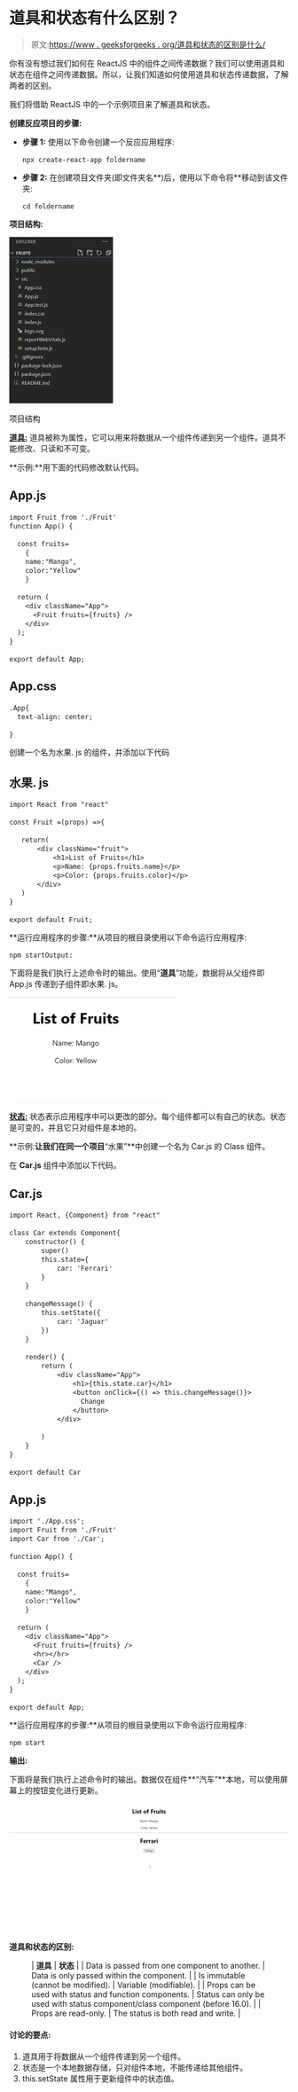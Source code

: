 # 道具和状态有什么区别？

> 原文:[https://www . geeksforgeeks . org/道具和状态的区别是什么/](https://www.geeksforgeeks.org/what-are-the-differences-between-props-and-state/)

你有没有想过我们如何在 ReactJS 中的组件之间传递数据？我们可以使用道具和状态在组件之间传递数据。所以，让我们知道如何使用道具和状态传递数据，了解两者的区别。

我们将借助 ReactJS 中的一个示例项目来了解道具和状态。

**创建反应项目的步骤:**

*   **步骤 1:** 使用以下命令创建一个反应应用程序:

    ```
    npx create-react-app foldername
    ```

*   **步骤 2:** 在创建项目文件夹(即文件夹名**)后，使用以下命令将**移动到该文件夹:

    ```
    cd foldername
    ```

**项目结构:**

![](img/807eb1ca3011bbd4d1169601fae36528.png)

项目结构

**[道具:](https://www.geeksforgeeks.org/reactjs-props-set-1/)** 道具被称为属性，它可以用来将数据从一个组件传递到另一个组件。道具不能修改、只读和不可变。

**示例:**用下面的代码修改默认代码。

## App.js

```
import Fruit from './Fruit'
function App() {

  const fruits=
    {
    name:"Mango",
    color:"Yellow"
    }

  return (
    <div className="App">
      <Fruit fruits={fruits} />
    </div>
  );
}

export default App;
```

## App.css

```
.App{
  text-align: center;

}
```

创建一个名为水果. js 的组件，并添加以下代码

## 水果. js

```
import React from "react"

const Fruit =(props) =>{

   return(
       <div className="fruit">
           <h1>List of Fruits</h1>
           <p>Name: {props.fruits.name}</p>
           <p>Color: {props.fruits.color}</p>
       </div>  
   )
}

export default Fruit;
```

**运行应用程序的步骤:**从项目的根目录使用以下命令运行应用程序:

```
npm startOutput:
```

下面将是我们执行上述命令时的输出。使用“**道具**”功能，数据将从父组件即 App.js 传递到子组件即水果. js。

![](img/2364c0d2103e9e733f8fc0dfe4c2eded.png)

**[状态:](https://www.geeksforgeeks.org/reactjs-state-react/)** 状态表示应用程序中可以更改的部分。每个组件都可以有自己的状态。状态是可变的，并且它只对组件是本地的。

**示例:**让我们在同一个项目**“水果”**中创建一个名为 Car.js 的 Class 组件。

在 **Car.js** 组件中添加以下代码。

## Car.js

```
import React, {Component} from "react"

class Car extends Component{
    constructor() {
        super()
        this.state={
            car: 'Ferrari'
        }
    }

    changeMessage() {
        this.setState({
            car: 'Jaguar'
        })
    }

    render() {
        return (
            <div className="App">
                <h1>{this.state.car}</h1>
                <button onClick={() => this.changeMessage()}>
                  Change
                </button>  
            </div>

        )
    }
}

export default Car
```

## App.js

```
import './App.css';
import Fruit from './Fruit'
import Car from './Car';

function App() {

  const fruits=
    {
    name:"Mango",
    color:"Yellow"
    }

  return (
    <div className="App">
      <Fruit fruits={fruits} />
      <hr></hr>
      <Car />
    </div>
  );
}

export default App;
```

**运行应用程序的步骤:**从项目的根目录使用以下命令运行应用程序:

```
npm start
```

**输出:**

下面将是我们执行上述命令时的输出。数据仅在组件**“汽车”**本地，可以使用屏幕上的按钮变化进行更新。

![](img/a6582ae12cfd8f553e95cb970b2f9f9b.png)

**道具和状态的区别:**

<figure class="table">

| **道具** | **状态** |
| Data is passed from one component to another. | Data is only passed within the component. |
| Is immutable (cannot be modified). | Variable (modifiable). |
| Props can be used with status and function components. | Status can only be used with status component/class component (before 16.0). |
| Props are read-only. | The status is both read and write. |

</figure>

#### 讨论的要点:

1.  道具用于将数据从一个组件传递到另一个组件。
2.  状态是一个本地数据存储，只对组件本地，不能传递给其他组件。
3.  this.setState 属性用于更新组件中的状态值。